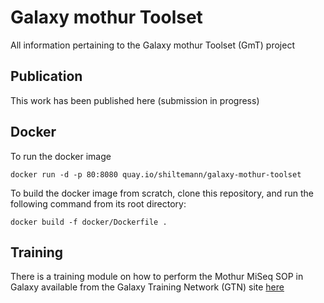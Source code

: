 # Galaxy mothur Toolset

All information pertaining to the Galaxy mothur Toolset (GmT) project

## Publication

This work has been published here (submission in progress)

## Docker

To run the docker image

```
docker run -d -p 80:8080 quay.io/shiltemann/galaxy-mothur-toolset
```


To build the docker image from scratch, clone this repository, and run the following command from its root directory:

```
docker build -f docker/Dockerfile .
```


## Training
There is a training module on how to perform the Mothur MiSeq SOP in Galaxy available from the Galaxy Training Network (GTN) site [here](http://galaxyproject.github.io/training-material/topics/metagenomics/)

